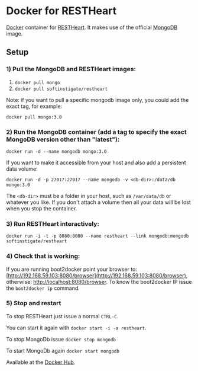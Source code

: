 # Docker for RESTHeart

[Docker](https://www.docker.com) container for [RESTHeart](http://restheart.org).
It makes use of the official [MongoDB](https://registry.hub.docker.com/_/mongo/) image.

## Setup

### 1) Pull the MongoDB and RESTHeart images: 

 1. `docker pull mongo`
 1. `docker pull softinstigate/restheart`

 Note: if you want to pull a specific mongodb image only, you could add the exact tag, for example:

    docker pull mongo:3.0

### 2) Run the MongoDB container (add a tag to specify the exact MongoDB version other than "latest"):

`docker run -d --name mongodb mongo:3.0`

If you want to make it accessible from your host and also add a persistent data volume:

`docker run -d -p 27017:27017 --name mongodb -v <db-dir>:/data/db mongo:3.0`

The `<db-dir>` must be a folder in your host, such as `/var/data/db` or whatever you like. If you don't attach a volume then all your data will be lost when you stop the container.

### 3) Run RESTHeart interactively:

`docker run -i -t -p 8080:8080 --name restheart --link mongodb:mongodb softinstigate/restheart`

### 4) Check that is working:

If you are running boot2docker point your browser to: [http://192.168.59.103:8080/browser](http://192.168.59.103:8080/browser), otherwise: [http://localhost:8080/browser](http://localhost:8080/browser). To know the boot2docker IP issue the `boot2docker ip` command.

### 5) Stop and restart

To stop RESTHeart just issue a normal `CTRL-C`.

You can start it again with `docker start -i -a restheart`.

To stop MongoDb issue `docker stop mongodb`

To start MongoDb again `docker start mongodb`

Available at the [Docker Hub](https://registry.hub.docker.com/u/softinstigate/restheart/).
